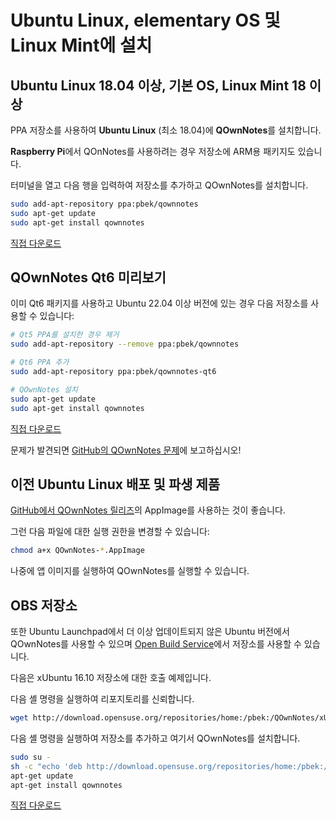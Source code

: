 # Ubuntu Linux, elementary OS 및 Linux Mint에 설치

## Ubuntu Linux 18.04 이상, 기본 OS, Linux Mint 18 이상

PPA 저장소를 사용하여 **Ubuntu Linux** (최소 18.04)에 **QOwnNotes**를 설치합니다.

**Raspberry Pi**에서 QOnNotes를 사용하려는 경우 저장소에 ARM용 패키지도 있습니다.

터미널을 열고 다음 행을 입력하여 저장소를 추가하고 QOwnNotes를 설치합니다.

```bash
sudo add-apt-repository ppa:pbek/qownnotes
sudo apt-get update
sudo apt-get install qownnotes
```

[직접 다운로드](https://launchpad.net/~pbek/+archive/ubuntu/qownnotes/+packages)

## QOwnNotes Qt6 미리보기

이미 Qt6 패키지를 사용하고 Ubuntu 22.04 이상 버전에 있는 경우 다음 저장소를 사용할 수 있습니다:

```bash
# Qt5 PPA를 설치한 경우 제거
sudo add-apt-repository --remove ppa:pbek/qownnotes

# Qt6 PPA 추가
sudo add-apt-repository ppa:pbek/qownnotes-qt6

# QOwnNotes 설치
sudo apt-get update
sudo apt-get install qownnotes
```

[직접 다운로드](https://launchpad.net/~pbek/+archive/ubuntu/qownnotes-qt6/+packages)

문제가 발견되면 [GitHub의 QOwnNotes 문제](https://github.com/pbek/QOwnNotes/issues)에 보고하십시오!

## 이전 Ubuntu Linux 배포 및 파생 제품

[GitHub에서 QOwnNotes 릴리즈](https://github.com/pbek/QOwnNotes/releases)의 AppImage를 사용하는 것이 좋습니다.

그런 다음 파일에 대한 실행 권한을 변경할 수 있습니다:

```bash
chmod a+x QOwnNotes-*.AppImage
```

나중에 앱 이미지를 실행하여 QOwnNotes를 실행할 수 있습니다.

## OBS 저장소

또한 Ubuntu Launchpad에서 더 이상 업데이트되지 않은 Ubuntu 버전에서 QOwnNotes를 사용할 수 있으며 [Open Build Service](https://build.opensuse.org/package/show/home:pbek:QOwnNotes/desktop)에서 저장소를 사용할 수 있습니다.

다음은 xUbuntu 16.10 저장소에 대한 호출 예제입니다.

다음 셸 명령을 실행하여 리포지토리를 신뢰합니다.

```bash
wget http://download.opensuse.org/repositories/home:/pbek:/QOwnNotes/xUbuntu_16.10/Release.key -O - | sudo apt-key add -
```

다음 셸 명령을 실행하여 저장소를 추가하고 여기서 QOwnNotes를 설치합니다.

```bash
sudo su -
sh -c "echo 'deb http://download.opensuse.org/repositories/home:/pbek:/QOwnNotes/xUbuntu_16.10/ /' >> /etc/apt/sources.list.d/qownnotes.list"
apt-get update
apt-get install qownnotes
```

[직접 다운로드](https://download.opensuse.org/repositories/home:/pbek:/QOwnNotes/xUbuntu_16.10)

